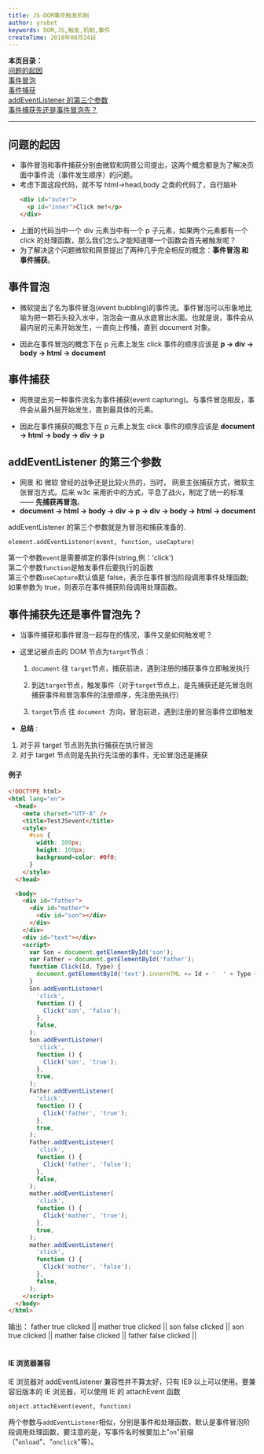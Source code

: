 ```yaml
---
title: JS-DOM事件触发机制
author: yrobot
keywords: DOM,JS,触发,机制,事件
createTime: 2018年08月24日
---
```


**本页目录：**  
[问题的起因](#id1)  
[事件冒泡](#id2)  
[事件捕获](#id3)  
[addEventListener 的第三个参数](#id4)  
[事件捕获先还是事件冒泡先？](#id5)

---

<a id='id'></a>

## 问题的起因

- 事件冒泡和事件捕获分别由微软和网景公司提出，这两个概念都是为了解决页面中事件流（事件发生顺序）的问题。
- 考虑下面这段代码，就不写 html->head,body 之类的代码了，自行脑补
  ```html
  <div id="outer">
    <p id="inner">Click me!</p>
  </div>
  ```
- 上面的代码当中一个 div 元素当中有一个 p 子元素，如果两个元素都有一个 click 的处理函数，那么我们怎么才能知道哪一个函数会首先被触发呢？
- 为了解决这个问题微软和网景提出了两种几乎完全相反的概念：**事件冒泡 和 事件捕获**。

<a id='id2'></a>

## 事件冒泡

- 微软提出了名为事件冒泡(event bubbling)的事件流。事件冒泡可以形象地比喻为把一颗石头投入水中，泡泡会一直从水底冒出水面。也就是说，事件会从最内层的元素开始发生，一直向上传播，直到 document 对象。

- 因此在事件冒泡的概念下在 p 元素上发生 click 事件的顺序应该是 **p -> div -> body -> html -> document**
  <a id='id3'></a>

## 事件捕获

- 网景提出另一种事件流名为事件捕获(event capturing)。与事件冒泡相反，事件会从最外层开始发生，直到最具体的元素。

- 因此在事件捕获的概念下在 p 元素上发生 click 事件的顺序应该是 **document -> html -> body -> div -> p**

<a id='id4'></a>

## addEventListener 的第三个参数

- 网景 和 微软 曾经的战争还是比较火热的，当时， 网景主张捕获方式，微软主张冒泡方式。后来 w3c 采用折中的方式，平息了战火，制定了统一的标准—— **先捕获再冒泡**。
- **document -> html -> body -> div -> p -> div -> body -> html -> document**

addEventListener 的第三个参数就是为冒泡和捕获准备的.

`element.addEventListener(event, function, useCapture)`

第一个参数`event`是需要绑定的事件(string,例：'click')  
第二个参数`function`是触发事件后要执行的函数  
第三个参数`useCapture`默认值是 false，表示在事件冒泡阶段调用事件处理函数; 如果参数为 true，则表示在事件捕获阶段调用处理函数。

<a id='id5'></a>

## 事件捕获先还是事件冒泡先？

- 当事件捕获和事件冒泡一起存在的情况，事件又是如何触发呢？

- 这里记被点击的 DOM 节点为`target`节点：

  1. `document` 往 `target`节点，捕获前进，遇到注册的捕获事件立即触发执行

  2. 到达`target`节点，触发事件（对于`target`节点上，是先捕获还是先冒泡则捕获事件和冒泡事件的注册顺序，先注册先执行）

  3. `target`节点 往 `document `方向，冒泡前进，遇到注册的冒泡事件立即触发

- **总结** :

1. 对于非 target 节点则先执行捕获在执行冒泡
2. 对于 target 节点则是先执行先注册的事件，无论冒泡还是捕获

#### 例子

```html
<!DOCTYPE html>
<html lang="en">
  <head>
    <meta charset="UTF-8" />
    <title>TestJSevent</title>
    <style>
      #son {
        width: 100px;
        height: 100px;
        background-color: #0f0;
      }
    </style>
  </head>

  <body>
    <div id="father">
      <div id="mather">
        <div id="son"></div>
      </div>
    </div>
    <div id="text"></div>
    <script>
      var Son = document.getElementById('son');
      var Father = document.getElementById('father');
      function Click(Id, Type) {
        document.getElementById('text').innerHTML += Id + '  ' + Type + ' clicked  ||   ';
      }
      Son.addEventListener(
        'click',
        function () {
          Click('son', 'false');
        },
        false,
      );
      Son.addEventListener(
        'click',
        function () {
          Click('son', 'true');
        },
        true,
      );
      Father.addEventListener(
        'click',
        function () {
          Click('father', 'true');
        },
        true,
      );
      Father.addEventListener(
        'click',
        function () {
          Click('father', 'false');
        },
        false,
      );
      mather.addEventListener(
        'click',
        function () {
          Click('mather', 'true');
        },
        true,
      );
      mather.addEventListener(
        'click',
        function () {
          Click('mather', 'false');
        },
        false,
      );
    </script>
  </body>
</html>
```

输出：
father true clicked || mather true clicked || son false clicked || son true clicked || mather false clicked || father false clicked ||
<br><br>

#### IE 浏览器兼容

IE 浏览器对 addEventListener 兼容性并不算太好，只有 IE9 以上可以使用。要兼容旧版本的 IE 浏览器，可以使用 IE 的 attachEvent 函数

`object.attachEvent(event, function)`

两个参数与`addEventListener`相似，分别是事件和处理函数，默认是事件冒泡阶段调用处理函数，要注意的是，写事件名时候要加上"`on`"前缀（"`onload`"、"`onclick`"等）。
